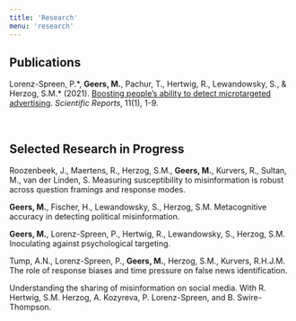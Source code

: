 ```yaml
---
title: 'Research'
menu: 'research'
---
```



## Publications

Lorenz-Spreen, P.\*, **Geers, M.**, Pachur, T., Hertwig, R., Lewandowsky, S., & Herzog, S.M.\* (2021). [Boosting people’s ability to detect microtargeted advertising](https://doi.org/10.1038/s41598-021-94796-z). _Scientific Reports_, 11(1), 1-9.

<br>

## Selected Research in Progress

Roozenbeek, J., Maertens, R., Herzog, S.M., **Geers, M.**, Kurvers, R., Sultan, M., van der Linden, S.
Measuring susceptibility to misinformation is robust across question framings and response modes.

**Geers, M.**, Fischer, H., Lewandowsky, S., Herzog, S.M. Metacognitive accuracy in detecting political misinformation.

**Geers, M.**, Lorenz-Spreen, P., Hertwig, R., Lewandowsky, S., Herzog, S.M. Inoculating against psychological targeting.

Tump, A.N., Lorenz-Spreen, P., **Geers, M.**, Herzog, S.M., Kurvers, R.H.J.M. The role of response biases and time pressure on false news identification.

Understanding the sharing of misinformation on social media. With R. Hertwig, S.M. Herzog, A. Kozyreva, P. Lorenz-Spreen, and B. Swire-Thompson.
